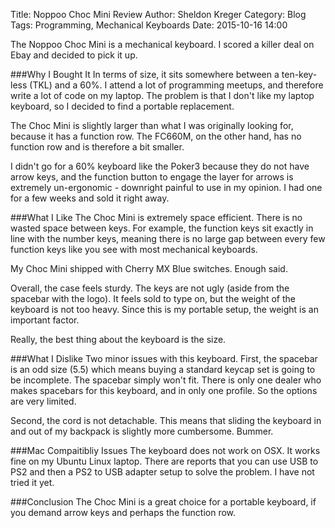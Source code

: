 Title: Noppoo Choc Mini Review
Author: Sheldon Kreger
Category: Blog
Tags: Programming, Mechanical Keyboards
Date: 2015-10-16 14:00

The Noppoo Choc Mini is a mechanical keyboard. I scored a killer deal on Ebay and decided to pick it up.

###Why I Bought It
In terms of size, it sits somewhere between a ten-key-less (TKL) and a 60%. I attend a lot of programming meetups, and therefore write a lot of code on my laptop. The problem is that I don't like my laptop keyboard, so I decided to find a portable replacement.

The Choc Mini is slightly larger than what I was originally looking for, because it has a function row. The FC660M, on the other hand, has no function row and is therefore a bit smaller.

I didn't go for a 60% keyboard like the Poker3 because they do not have arrow keys, and the function button to engage the layer for arrows is extremely un-ergonomic - downright painful to use in my opinion. I had one for a few weeks and sold it right away.

###What I Like
The Choc Mini is extremely space efficient. There is no wasted space between keys. For example, the function keys sit exactly in line with the number keys, meaning there is no large gap between every few function keys like you see with most mechanical keyboards.

My Choc Mini shipped with Cherry MX Blue switches. Enough said.

Overall, the case feels sturdy. The keys are not ugly (aside from the spacebar with the logo). It feels sold to type on, but the weight of the keyboard is not too heavy. Since this is my portable setup, the weight is an important factor.

Really, the best thing about the keyboard is the size.

###What I Dislike
Two minor issues with this keyboard. First, the spacebar is an odd size (5.5) which means buying a standard keycap set is going to be incomplete. The spacebar simply won't fit. There is only one dealer who makes spacebars for this keyboard, and in only one profile. So the options are very limited.

Second, the cord is not detachable. This means that sliding the keyboard in and out of my backpack is slightly more cumbersome. Bummer.

###Mac Compaitibliy Issues
The keyboard does not work on OSX. It works fine on my Ubuntu Linux laptop. There are reports that you can use USB to PS2 and then a PS2 to USB adapter setup to solve the problem. I have not tried it yet.

###Conclusion
The Choc Mini is a great choice for a portable keyboard, if you demand arrow keys and perhaps the function row.
